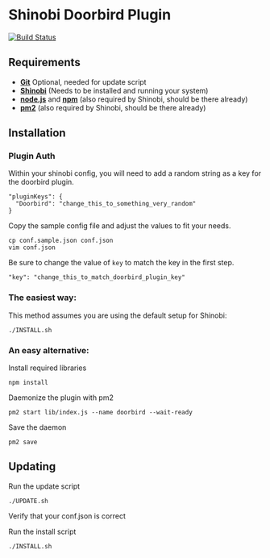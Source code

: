 # Shinobi Doorbird Plugin

[![Build Status](https://travis-ci.org/mafischer/shinobi-doorbird-plugin.svg?branch=master)](https://travis-ci.org/mafischer/shinobi-doorbird-plugin)

## Requirements

- [**Git**](https://git-scm.com/) Optional, needed for update script
- [**Shinobi**](http://shinobi.video) (Needs to be installed and running your system)
- [**node.js**](http://nodejs.org) and [**npm**](https://www.npmjs.com/) (also required by Shinobi, should be there already)
- [**pm2**](http://pm2.keymetrics.io/) (also required by Shinobi, should be there already)

## Installation
### Plugin Auth
Within your shinobi config, you will need to add a random string as a key for the doorbird plugin.
```
"pluginKeys": {
  "Doorbird": "change_this_to_something_very_random"
}
```

Copy the sample config file and adjust the values to fit your needs.
```
cp conf.sample.json conf.json
vim conf.json
```

Be sure to change the value of `key` to match the key in the first step.
```
"key": "change_this_to_match_doorbird_plugin_key"
 ```

### The easiest way:

This method assumes you are using the default setup for Shinobi:
```
./INSTALL.sh
```

### An easy alternative:

Install required libraries
```
npm install
```

Daemonize the plugin with pm2
```
pm2 start lib/index.js --name doorbird --wait-ready
```

Save the daemon
```
pm2 save
```

## Updating

Run the update script
```
./UPDATE.sh
```
Verify that your conf.json is correct

Run the install script
```
./INSTALL.sh
```